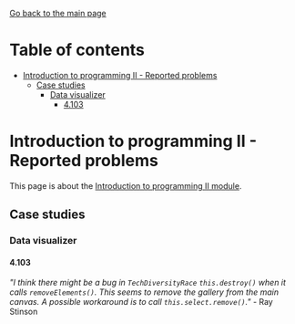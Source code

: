 [Go back to the main page](https://github.com/world-class/REPL)

# Table of contents

- [Introduction to programming II - Reported problems](#introduction-to-programming-ii---reported-problems)
  - [Case studies](#case-studies)
    - [Data visualizer](#data-visualizer)
      - [4.103](#4103)

# Introduction to programming II - Reported problems

This page is about the [Introduction to programming II module](../../../modules/level_4/introduction_to_programming_ii/).

## Case studies

### Data visualizer

#### 4.103

_"I think there might be a bug in `TechDiversityRace` `this.destroy()` when it calls `removeElements()`. This seems to remove the gallery from the main canvas. A possible workaround is to call `this.select.remove()`."_ - Ray Stinson
